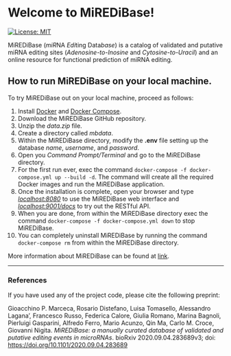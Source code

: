 # Welcome to MiREDiBase!

[![License: MIT](https://img.shields.io/badge/License-MIT-yellow.svg)](https://opensource.org/licenses/MIT)


MiREDiBase (*miR*NA *Edi*ting Data*base*) is a catalog of validated and putative miRNA editing sites (*Adenosine-to-Inosine* and *Cytosine-to-Uracil*) and an online resource for functional prediction of miRNA editing. 

## How to run MiREDiBase on your local machine.
To try MiREDiBase out on your local machine, proceed as follows:

 1. Install [Docker](https://docs.docker.com/get-docker/) and [Docker Compose](https://docs.docker.com/compose/install/).
 2. Download the MiREDiBase GitHub repository.
 3. Unzip the *data.zip* file.
 4. Create a directory called *mbdata*.
 5. Within the MiREDiBase directory, modify the **.env** file setting up the database *name*, *username*, and *password*.
 6. Open you *Command Prompt/Terminal* and go to the MiREDiBase directory.
 7. For the first run ever, exec the command `docker-compose -f docker-compose.yml up --build -d`. The command will create all the required Docker images and run the MiREDiBase application.
 8. Once the installation is complete, open your browser and type *[localhost:8080](localhost:8080)* to use the MiREDiBase web interface and *[localhost:9001/docs](localhost:9001/docs)* to try out the RESTful API.
 9. When you are done, from within the MiREDiBase directory exec the command `docker-compose -f docker-compose.yml down` to stop MiREDiBase.
 10. You can completely uninstall MiREDiBase by running the command `docker-compose rm` from within the MiREDiBase directory.

More information about MiREDiBase can be found at [link](https://ncrnaome.osumc.edu/miredibase/).

<hr />

### References
If you have used any of the project code, please cite the following preprint:

Gioacchino P. Marceca, Rosario Distefano, Luisa Tomasello, Alessandro Lagana’, Francesco Russo, Federica Calore, Giulia Romano, Marina Bagnoli, Pierluigi Gasparini, Alfredo Ferro, Mario Acunzo, Qin Ma, Carlo M. Croce, Giovanni Nigita. *MiREDiBase: a manually curated database of validated and putative editing events in microRNAs*.
bioRxiv 2020.09.04.283689v3; doi: https://doi.org/10.1101/2020.09.04.283689
